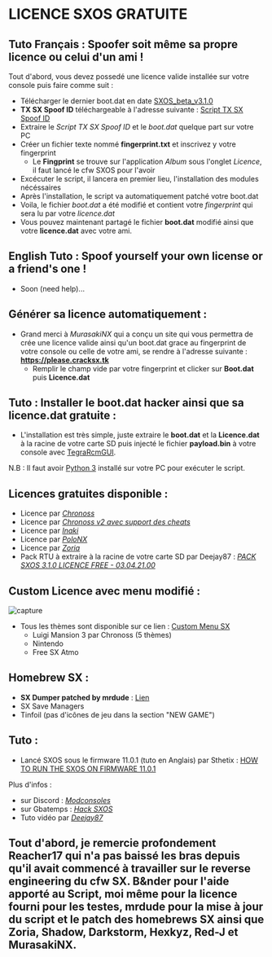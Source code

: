 # LICENCE SXOS GRATUITE

## Tuto Français : Spoofer soit même sa propre licence ou celui d'un ami !

Tout d'abord, vous devez possedé une licence valide installée sur votre console puis faire comme suit :  
  * Télécharger le dernier boot.dat en date [SXOS_beta_v3.1.0](https://www.mediafire.com/file/z8td5k923wsqs9w/SXOS_beta_v3.1.0.zip/file)
  * __TX SX Spoof ID__ téléchargeable à l'adresse suivante : [Script TX SX Spoof ID](https://www.mediafire.com/file/4hz3upmez3fw43y/Python-3.9-hacksxos3.1.0.rar/file)  
  * Extraire le _Script TX SX Spoof ID_ et le _boot.dat_ quelque part sur votre PC
  * Créer un fichier texte nommé __fingerprint.txt__ et inscrivez y votre fingerprint
      * Le __Fingprint__ se trouve sur l'application _Album_ sous l'onglet _Licence_, il faut lancé le cfw SXOS pour l'avoir  
  * Excécuter le script, il lancera en premier lieu, l'installation des modules nécéssaires
  * Après l'installation, le script va automatiquement patché votre boot.dat
  * Voila, le fichier _boot.dat_ a été modifié et contient votre _fingerprint_ qui sera lu par votre _licence.dat_
  * Vous pouvez maintenant partagé le fichier __boot.dat__ modifié ainsi que votre __licence.dat__ avec votre ami. 

## English Tuto : Spoof yourself your own license or a friend's one !
  * Soon (need help)...

## Générer sa licence automatiquement :
  * Grand merci à _MurasakiNX_ qui a conçu un site qui vous permettra de crée une licence valide ainsi qu'un boot.dat grace au fingerprint de votre console ou celle de votre ami, se rendre à l'adresse suivante : __https://please.cracksx.tk__
       * Remplir le champ vide par votre fingerprint et clicker sur  __Boot.dat__ puis __Licence.dat__

## Tuto : Installer le boot.dat hacker ainsi que sa licence.dat gratuite :  
  * L'installation est très simple, juste extraire le __boot.dat__ et la __Licence.dat__ à la racine de votre carte SD puis injecté le fichier __payload.bin__ à votre console avec [TegraRcmGUI](https://github.com/eliboa/TegraRcmGUI/releases).

N.B : Il faut avoir [Python 3](https://www.python.org/downloads/) installé sur votre PC pour exécuter le script.

## Licences gratuites disponible :  
  * Licence par _[Chronoss](https://www.mediafire.com/file/8iwnxusxotcmfc2/Licence_Gratuit_SXOS_Free_02_by_Chronoss.rar/file)_
  * Licence par _[Chronoss v2 avec support des cheats](https://www.mediafire.com/file/pe7m58dr0d73b6q/Licence_Gratuite_SXOS_Free_02_by_Chronoss_with_cheat_support.rar/file)_
  * Licence par _[Inaki](https://www.mediafire.com/file/pchfm2n1oe8iwee/Licence_Gratuite_SXOS_Free_03_by_Inaki.rar/file)_
  * Licence par _[PoloNX](https://www.mediafire.com/file/jx92o1wbo8uo7v6/Licence_Gratuite_SXOS_Free_05_by_PoloNX.rar/file)_
  * Licence par _[Zoria](https://www.mediafire.com/file/mmw4dspt2r1dvpl/Licence_Gratuite_SXOS_Free_06_by_Zoria.rar/file)_
  * Pack RTU à extraire à la racine de votre carte SD par Deejay87 : _[PACK SXOS 3.1.0 LICENCE FREE - 03.04.21.00](https://drive.google.com/file/d/1se6wPKFrSdIiI_iwGxy64spvLdEIBpyj/view)_

## Custom Licence avec menu modifié :  
![capture](https://gbatemp.net/attachments/e0c-5inxeaabuyo-jpg.260555/)
  * Tous les thèmes sont disponible sur ce lien : [Custom Menu SX](https://www.mediafire.com/folder/052lbwzulsmm9/Custom_Menu_SX)
      * Luigi Mansion 3 par Chronoss (5 thèmes)
      * Nintendo
      * Free SX Atmo
  
## Homebrew SX :  
  * __SX Dumper patched by mrdude__ : [Lien](https://www.mediafire.com/file/bwcpuok8hj867tz/SXDumper_DRM_Patched_by_MrDude.zip/file)
  * SX Save Managers
  * Tinfoil (pas d'icônes de jeu dans la section "NEW GAME")

## Tuto :  
  * Lancé SXOS sous le firmware 11.0.1 (tuto en Anglais) par Sthetix : [HOW TO RUN THE SXOS ON FIRMWARE 11.0.1](https://www.sthetix.info/how-to-run-the-sxos-on-firmware-11-0-1/)
    
Plus d'infos : 
  * sur Discord : _[Modconsoles](https://discord.gg/yCrp3p5c)_
  * sur Gbatemps : _[Hack SXOS](https://gbatemp.net/threads/hack-sxos.582831/)_
  * Tuto vidéo par _[Deejay87](https://odysee.com/@deejay87:4/SXOS-FREE-LICENCE--SETUP--EMUNAND--CHOIDUJOURNX:8)_


## Tout d'abord, je remercie profondement Reacher17 qui n'a pas baissé les bras depuis qu'il avait commencé à travailler sur le reverse engineering du cfw SX. B&nder pour l'aide apporté au Script, moi même pour la licence fourni pour les testes, mrdude pour la mise à jour du script et le patch des homebrews SX ainsi que Zoria, Shadow, Darkstorm, Hexkyz, Red-J et MurasakiNX.
